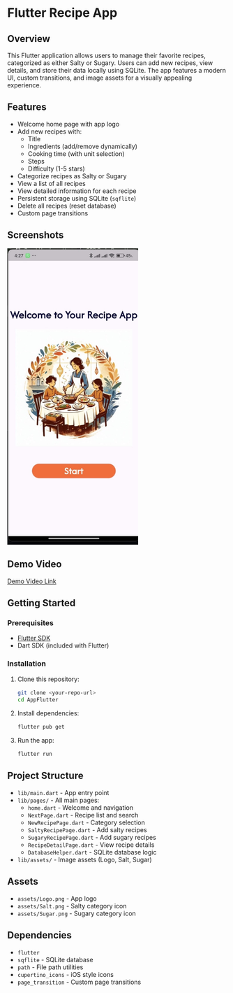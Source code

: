 # Flutter Recipe App

## Overview
This Flutter application allows users to manage their favorite recipes, categorized as either Salty or Sugary. Users can add new recipes, view details, and store their data locally using SQLite. The app features a modern UI, custom transitions, and image assets for a visually appealing experience.

## Features
- Welcome home page with app logo
- Add new recipes with:
  - Title
  - Ingredients (add/remove dynamically)
  - Cooking time (with unit selection)
  - Steps
  - Difficulty (1-5 stars)
- Categorize recipes as Salty or Sugary
- View a list of all recipes
- View detailed information for each recipe
- Persistent storage using SQLite (`sqflite`)
- Delete all recipes (reset database)
- Custom page transitions

## Screenshots
<img src="screenshot.jpeg" alt="Screenshot" width="300"/>


## Demo Video
[Demo Video Link](https://drive.google.com/file/d/1U3WdxEE9ybhgYlJ302uFvOCK-LAsOWjT/view) 

## Getting Started

### Prerequisites
- [Flutter SDK](https://flutter.dev/docs/get-started/install)
- Dart SDK (included with Flutter)

### Installation
1. Clone this repository:
   ```bash
   git clone <your-repo-url>
   cd AppFlutter
   ```
2. Install dependencies:
   ```bash
   flutter pub get
   ```
3. Run the app:
   ```bash
   flutter run
   ```

## Project Structure
- `lib/main.dart` - App entry point
- `lib/pages/` - All main pages:
  - `home.dart` - Welcome and navigation
  - `NextPage.dart` - Recipe list and search
  - `NewRecipePage.dart` - Category selection
  - `SaltyRecipePage.dart` - Add salty recipes
  - `SugaryRecipePage.dart` - Add sugary recipes
  - `RecipeDetailPage.dart` - View recipe details
  - `DatabaseHelper.dart` - SQLite database logic
- `lib/assets/` - Image assets (Logo, Salt, Sugar)

## Assets
- `assets/Logo.png` - App logo
- `assets/Salt.png` - Salty category icon
- `assets/Sugar.png` - Sugary category icon

## Dependencies
- `flutter`
- `sqflite` - SQLite database
- `path` - File path utilities
- `cupertino_icons` - iOS style icons
- `page_transition` - Custom page transitions

